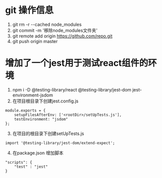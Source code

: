 # git 操作信息  
1. git rm -r --cached node_modules  
2. git commit -m '移除node_modules文件夹'  
3. git remote add origin https://github.com/repo.git  
4. git push origin master  

# 增加了一个jest用于测试react组件的环境
1. npm i -D @testing-library/react @testing-library/jest-dom jest-environment-jsdom
2. 在项目根目录下创建jest.config.js  
```
module.exports = {
    setupFilesAfterEnv: ['<rootDir>/setUpTests.js'],
    testEnvironment: "jsdom"
};
```
3. 在项目的根目录下创建setUpTests.js  
```
import '@testing-library/jest-dom/extend-expect';
```
4. 在package.json 增加脚本  
```
"scripts": {
    "test" : "jest"
}
```
